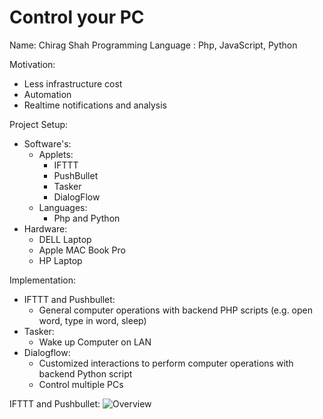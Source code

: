 # Control your PC
Name: Chirag  Shah
Programming Language : Php, JavaScript, Python 

Motivation:
 - Less infrastructure cost
 - Automation
 - Realtime notifications and analysis
 
Project Setup:
 - Software's:
	- Applets:
		- IFTTT
		- PushBullet
		- Tasker
		- DialogFlow
	- Languages:
		- Php and Python
 - Hardware:
   - DELL Laptop
   - Apple MAC Book Pro
   - HP Laptop

Implementation:
- IFTTT and Pushbullet:
	- General computer operations with backend PHP scripts (e.g. open word, type in word, sleep)
- Tasker:
	- Wake up Computer on LAN
- Dialogflow:
	- Customized interactions to perform computer operations with backend Python script
	- Control multiple PCs 

IFTTT and Pushbullet:
![Overview](architecture.png)

